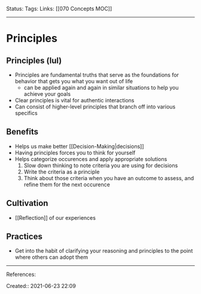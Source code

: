 Status:
Tags: 
Links: [[070 Concepts MOC]]
___
# Principles
## Principles (lul)
- Principles are fundamental truths that serve as the foundations for behavior that gets you what you want out of life
	- can be applied again and again in similar situations to help you achieve your goals
- Clear principles is vital for authentic interactions
- Can consist of higher-level principles that branch off into various specifics
## Benefits
- Helps us make better [[Decision-Making|decisions]]
- Having principles forces you to think for yourself
- Helps categorize occurences and apply appropriate solutions
	1. Slow down thinking to note criteria you are using for decisions
	2. Write the criteria as a principle
	3. Think about those criteria when you have an outcome to assess, and refine them for the next occurence
## Cultivation
- [[Reflection]] of our experiences
## Practices
- Get into the habit of clarifying your reasoning and principles to the point where others can adopt them
___
References:

Created:: 2021-06-23 22:09